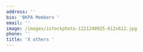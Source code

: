 ```yaml
---
address: ''
bio: 'BKPA Members '
email: ''
image: /images/istockphoto-1221240925-612x612.jpg
phone: ''
title: 'X others '
---
```





